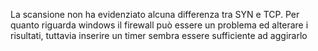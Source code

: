 La scansione non ha evidenziato alcuna differenza tra SYN e TCP.
Per quanto riguarda windows il firewall può essere un problema ed alterare i risultati, tuttavia inserire un timer sembra essere sufficiente ad aggirarlo
